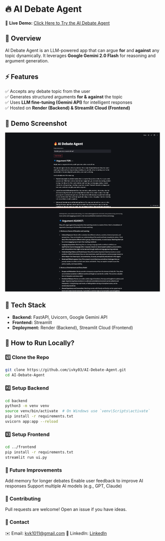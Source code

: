 # 🔥 AI Debate Agent

🚀 **Live Demo:** [Click Here to Try the AI Debate Agent](https://ai-debate-agent-rby4ux2agtw4yxkrlgmkp8.streamlit.app/)

## 📌 Overview

AI Debate Agent is an LLM-powered app that can argue **for** and **against** any topic dynamically. It leverages **Google Gemini 2.0 Flash** for reasoning and argument generation.

## ⚡ Features

✅ Accepts any debate topic from the user  
✅ Generates structured arguments **for & against** the topic  
✅ Uses **LLM fine-tuning (Gemini API)** for intelligent responses  
✅ Hosted on **Render (Backend) & Streamlit Cloud (Frontend)**

## 📸 Demo Screenshot

![AI Debate Agent Screenshot1](AI_debate_agent1.png)
![AI Debate Agent Screenshot2](AI_debate_agent2.png)

## 🔧 Tech Stack

- **Backend:** FastAPI, Uvicorn, Google Gemini API
- **Frontend:** Streamlit
- **Deployment:** Render (Backend), Streamlit Cloud (Frontend)

## 🚀 How to Run Locally?

### 1️⃣ Clone the Repo

```bash
git clone https://github.com/ivky03/AI-Debate-Agent.git
cd AI-Debate-Agent
```

### 2️⃣ Setup Backend

```bash
cd backend
python3 -m venv venv
source venv/bin/activate  # On Windows use `venv\Scripts\activate`
pip install -r requirements.txt
uvicorn app:app --reload
```

### 3️⃣ Setup Frontend

```bash
cd ../frontend
pip install -r requirements.txt
streamlit run ui.py
```

### 🎯 Future Improvements

Add memory for longer debates
Enable user feedback to improve AI responses
Support multiple AI models (e.g., GPT, Claude)

### 🤝 Contributing

Pull requests are welcome! Open an issue if you have ideas.

### 📧 Contact

✉️ Email: kvk1011@gmail.com
🔗 LinkedIn: [LinkedIn](https://www.linkedin.com/in/k-vignesh-kumar/)
